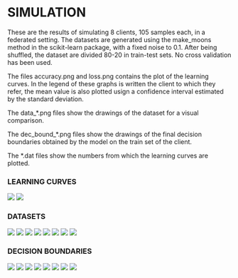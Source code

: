 # SIMULATION
These are the results of simulating 8 clients, 105 samples each, in a federated setting. 
The datasets are generated using the make_moons method in the scikit-learn package, with a fixed noise to 0.1.
After being shuffled, the dataset are divided 80-20 in train-test sets. 
No cross validation has been used.

The files accuracy.png and loss.png contains the plot of the learning curves.
In the legend of these graphs is written the client to which they refer, the mean value is also plotted usign a confidence interval estimated by the standard deviation.

The data_*.png files show the drawings of the dataset for a visual comparison.

The dec_bound_*.png files show the drawings of the final decision boundaries obtained by the model on the train set of the client.

The *.dat files show the numbers from which the learning curves are plotted.
### LEARNING CURVES
![](loss.png?raw=true)
![](accuracy.png?raw=true)

### DATASETS
![](data_client_0.png?raw=true)
![](data_client_1.png?raw=true)
![](data_client_2.png?raw=true)
![](data_client_3.png?raw=true)
![](data_client_4.png?raw=true)
![](data_client_5.png?raw=true)
![](data_client_6.png?raw=true)
![](data_client_7.png?raw=true)

### DECISION BOUNDARIES
![](dec_bound_c0.png?raw=true)
![](dec_bound_c1.png?raw=true)
![](dec_bound_c2.png?raw=true)
![](dec_bound_c3.png?raw=true)
![](dec_bound_c4.png?raw=true)
![](dec_bound_c5.png?raw=true)
![](dec_bound_c6.png?raw=true)
![](dec_bound_c7.png?raw=true)